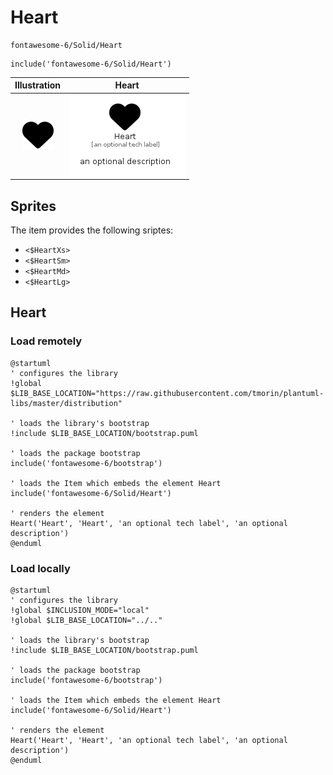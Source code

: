 # Heart


```text
fontawesome-6/Solid/Heart
```

```text
include('fontawesome-6/Solid/Heart')
```



| Illustration | Heart |
| :---: | :---: |
| ![illustration for Illustration](../../fontawesome-6/Solid/Heart.png) | ![illustration for Heart](../../fontawesome-6/Solid/Heart.Local.png) |



## Sprites
The item provides the following sriptes:

- `<$HeartXs>`
- `<$HeartSm>`
- `<$HeartMd>`
- `<$HeartLg>`





## Heart

### Load remotely
```plantuml
@startuml
' configures the library
!global $LIB_BASE_LOCATION="https://raw.githubusercontent.com/tmorin/plantuml-libs/master/distribution"

' loads the library's bootstrap
!include $LIB_BASE_LOCATION/bootstrap.puml

' loads the package bootstrap
include('fontawesome-6/bootstrap')

' loads the Item which embeds the element Heart
include('fontawesome-6/Solid/Heart')

' renders the element
Heart('Heart', 'Heart', 'an optional tech label', 'an optional description')
@enduml
```

### Load locally
```plantuml
@startuml
' configures the library
!global $INCLUSION_MODE="local"
!global $LIB_BASE_LOCATION="../.."

' loads the library's bootstrap
!include $LIB_BASE_LOCATION/bootstrap.puml

' loads the package bootstrap
include('fontawesome-6/bootstrap')

' loads the Item which embeds the element Heart
include('fontawesome-6/Solid/Heart')

' renders the element
Heart('Heart', 'Heart', 'an optional tech label', 'an optional description')
@enduml
```

